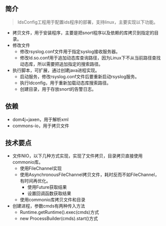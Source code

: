 ## 简介
> IdsConfig工程用于配置ids程序的部署，支持linux，主要实现以下功能。
* 拷贝文件，用于安装程序，主要是把snort程序以及依赖的库拷贝到指定的目录。
* 修改文件
    * 修改rsyslog.conf文件用于指定syslog接收服务器。
    * 修改ld.so.conf用于追加动态库查询路径，因为Linux下不从当前路径查找动态库，所以需要把追加指定的搜索路径。 
* 执行脚本，可扩展，通过创建java进程实现。
    * 启动服务，修改rsyslog.conf文件后要重新启动rsyslog服务。
    * 执行ldconfig，用于重新加载动态库搜索路径。
    * 创建目录，用于存放snort的告警日志。

## 依赖
* dom4j+jaxen，用于解析xml
* commons-io，用于拷贝文件

## 技术要点
* 文件NIO，以下几种方式实现，实现了文件拷贝，目录拷贝直接使用commonio库。
    * 使用FileChannel实现
    * 使用AsynchronousFileChannel拷贝文件，耗时反而不如FileChannel，有时间再优化。
        * 使用Future获取结果
        * 设置回调函数获取结果  
    * 使用commonio库拷贝文件和目录      
* 创建进程，参数cmds有两种传入方法
    * Runtime.getRuntime().exec(cmds)方式
    * new ProcessBuilder(cmds).start()方式